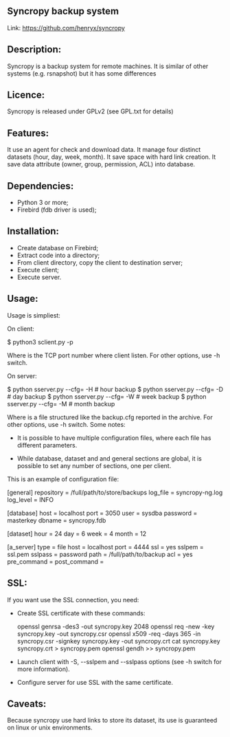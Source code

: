 Syncropy backup system
----------------------

Link: https://github.com/henryx/syncropy

Description:
------------

Syncropy is a backup system for remote machines. It is similar of other systems
(e.g. rsnapshot) but it has some differences

Licence:
--------

Syncropy is released under GPLv2 (see GPL.txt for details)

Features:
---------

It use an agent for check and download data.
It manage four distinct datasets (hour, day, week, month).
It save space with hard link creation.
It save data attribute (owner, group, permission, ACL) into database.

Dependencies:
-------------

 - Python 3 or more;
 - Firebird (fdb driver is used);

Installation:
-------------

 - Create database on Firebird;
 - Extract code into a directory;
 - From client directory, copy the client to destination server;
 - Execute client;
 - Execute server.

Usage:
------

Usage is simpliest:

On client:

$ python3 sclient.py -p <portnumber>

Where <portnumber> is the TCP port number where client listen.
For other options, use -h switch.

On server:

$ python sserver.py --cfg=<cfgfile> -H # hour backup
$ python sserver.py --cfg=<cfgfile> -D # day backup
$ python sserver.py --cfg=<cfgfile> -W # week backup
$ python sserver.py --cfg=<cfgfile> -M # month backup

Where <cfgfile> is a file structured like the backup.cfg reported in the
archive. For other options, use -h switch. Some notes:

 - It is possible to have multiple configuration files, where each file has
   different parameters.
 
 - While database, dataset and and general sections are global, it is possible
   to set any number of sections, one per client.

This is an example of configuration file:

[general]
repository = /full/path/to/store/backups
log_file = syncropy-ng.log
log_level = INFO

[database]
host = localhost
port = 3050
user = sysdba
password = masterkey
dbname = syncropy.fdb

[dataset]
hour = 24
day = 6
week = 4
month = 12

[a_server]
type = file
host = localhost
port = 4444
ssl = yes
sslpem = ssl.pem
sslpass = password
path = /full/path/to/backup
acl = yes
pre_command =
post_command =

SSL:
---

If you want use the SSL connection, you need:

 - Create SSL certificate with these commands:

    openssl genrsa -des3 -out syncropy.key 2048
    openssl req -new -key syncropy.key -out syncropy.csr
    openssl x509 -req -days 365 -in syncropy.csr -signkey syncropy.key -out syncropy.crt
    cat syncropy.key syncropy.crt > syncropy.pem
    openssl gendh >> syncropy.pem

  - Launch client with -S, --sslpem and --sslpass options (see -h switch for more information).
  - Configure server for use SSL with the same certificate.

Caveats:
--------

Because syncropy use hard links to store its dataset, its use is guaranteed on
linux or unix environments.
